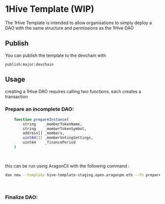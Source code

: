 # 1Hive Template (WIP)


The 1Hive Template is intended to allow organisations to simply deploy a DAO with the same structure and permissions as the 1Hive DAO

## Publish
You can publish the template to the devchain with

```
publish:major:devchain
```

## Usage

creating a 1Hive DAO requires calling two functions. each creates a transaction

### Prepare an incomplete DAO:

```sh
    function prepareInstance(
        string    _memberTokenName,
        string    _memberTokenSymbol,
        address[] _members,
        uint64[3] _memberVotingSettings,
        uint64    _financePeriod
    )
```

<br/>

this can be run using AragonCli with the following command :

```sh
dao new --template hive-template-staging.open.aragonpm.eth --fn prepareInstance --fn-args "BeeToken" BEE ['"0x75B98710D5995AB9992F02492B7568b43133161D"']  ['"500000000000000000","50000000000000000","604800"'] 0
```

<br/>

### Finalize DAO: